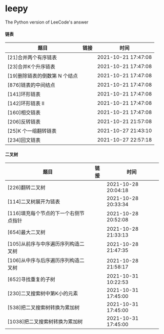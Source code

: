 # leepy

The Python version of LeeCode's answer

#### 链表

| 题目                          | 链接 | 时间                |
| ----------------------------- | ---- | ------------------- |
| [21]合并两个有序链表          |      | 2021-10-21 17:47:08 |
| [23]合并K个升序链表           |      | 2021-10-21 17:47:08 |
| [19]删除链表的倒数第 N 个结点 |      | 2021-10-21 17:47:08 |
| [876]链表的中间结点           |      | 2021-10-21 17:47:08 |
| [141]环形链表                 |      | 2021-10-21 17:47:08 |
| [142]环形链表 II              |      | 2021-10-21 17:47:08 |
| [160]相交链表                 |      | 2021-10-21 17:47:08 |
| [206]反转链表 |      | 2021-10-21 21:57:08 |
| [25]K 个一组翻转链表 |      | 2021-10-27 21:43:10 |
| [234]回文链表 | | 2021-10-27 22:57:18 |

#### 二叉树

| 题目                                  | 链接 | 时间                |
| ------------------------------------- | ---- | ------------------- |
| [226]翻转二叉树                       |      | 2021-10-28 20:04:18 |
| [114]二叉树展开为链表                 |      | 2021-10-28 20:33:34 |
| [116]填充每个节点的下一个右侧节点指针 |      | 2021-10-28 20:52:08 |
| [654]最大二叉树                       |      | 2021-10-28 21:33:13 |
| [105]从前序与中序遍历序列构造二叉树   |      | 2021-10-28 21:47:35 |
| [106]从中序与后序遍历序列构造二叉树   |      | 2021-10-28 21:58:17 |
| [652]寻找重复的子树                   |      | 2021-10-31 10:22:53 |
| [230]二叉搜索树中第K小的元素          |      | 2021-10-31 17:45:00 |
| [538]把二叉搜索树转换为累加树         |      | 2021-10-31 17:45:00 |
| [1038]把二叉搜索树转换为累加树        |      | 2021-10-31 17:45:00 |

